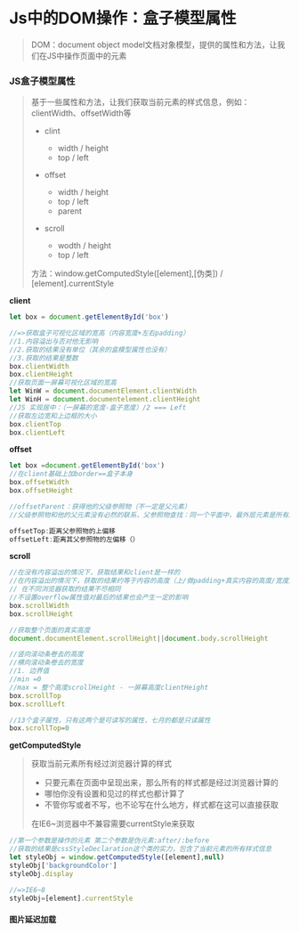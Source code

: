 # Js中的DOM操作：盒子模型属性

> DOM：document object model文档对象模型，提供的属性和方法，让我们在JS中操作页面中的元素

### JS盒子模型属性

> 基于一些属性和方法，让我们获取当前元素的样式信息，例如：clientWidth、offsetWidth等
>
> - clint
>
>   - width / height
>   - top / left
>
> - offset
>
>   - width / height
>   - top / left
>   - parent
>
> - scroll
>
>   - wodth / height
>   - top / left
>
>   
>
> 方法：window.getComputedStyle([element],[伪类]) / [element].currentStyle

**client**

~~~javascript
let box = document.getElementById('box')

//=>获取盒子可视化区域的宽高（内容宽度+左右padding）
//1.内容溢出与否对他无影响
//2.获取的结果没有单位（其余的盒模型属性也没有）
//3.获取的结果是整数
box.clientWidth
box.clientHeight
//获取页面一屏幕可视化区域的宽高
let WinW = document.documentElement.clientWidth
let WinH = document.documentelement.clientHeight
//JS 实现居中：（一屏幕的宽度-盒子宽度）/2 === Left
//获取左边宽和上边框的大小
box.clientTop
box.clientLeft
~~~

**offset**

~~~javascript
let box =document.getElementById('box')
//在client基础上加border==盒子本身
box.offsetWidth
box.offsetHeight

//offsetParent：获得他的父级参照物（不一定是父元素）
//父级参照物和他的父元素没有必然的联系，父参照物查找：同一个平面中，最外层元素是所有后代元素的父参照物，而基于position:relative/absolute/fixed可以让元素脱离文档流，从而改变元素的父参照物

offsetTop:距离父参照物的上偏移
offsetLeft:距离其父参照物的左偏移（）
~~~

**scroll**

~~~javascript
//在没有内容溢出的情况下，获取结果和client是一样的
//在内容溢出的情况下，获取的结果约等于内容的高度（上/做padding+真实内容的高度/宽度）
// 在不同浏览器获取的结果不尽相同
//不设置overflow属性值对最后的结果也会产生一定的影响
box.scrollWidth
box.scrollHeight

//获取整个页面的真实高度
document.documentElement.scrollHeight||document.body.scrollHeight

//竖向滚动条卷去的高度
//横向滚动条卷去的宽度
//1. 边界值
//min =0
//max = 整个高度scrollHeight - 一屏幕高度clientHeight
box.scrollTop
box.scrollLeft

//13个盒子属性，只有这两个是可读写的属性，七月的都是只读属性
box.scrollTop=0
~~~

**getComputedStyle**

> 获取当前元素所有经过浏览器计算的样式
>
> - 只要元素在页面中呈现出来，那么所有的样式都是经过浏览器计算的
> - 哪怕你没有设置和见过的样式也都计算了
> - 不管你写或者不写，也不论写在什么地方，样式都在这可以直接获取
>
> 在IE6~浏览器中不兼容需要currentStyle来获取

~~~javascript
//第一个参数是操作的元素 第二个参数是伪元素:after/:before
//获取的结果是cssStyleDeclaration这个类的实力，包含了当前元素的所有样式信息
let styleObj = window.getComputedStyle([element],null)
styleObj['backgroundColor']
styleObj.display

//=>IE6~8
styleObj=[element].currentStyle
~~~

####  图片延迟加载